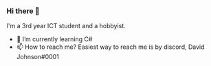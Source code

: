 ### Hi there 👋

I'm a 3rd year ICT student and a hobbyist. 

- 🌱 I’m currently learning C#
- 📫 How to reach me? Easiest way to reach me is by discord, David Johnson#0001
